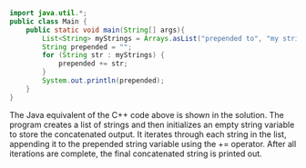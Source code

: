 ```java
import java.util.*;
public class Main {
    public static void main(String[] args){
        List<String> myStrings = Arrays.asList("prepended to", "my string");
        String prepended = "";
        for (String str : myStrings) {
            prepended += str;
        }
        System.out.println(prepended);
    }
}
```
The Java equivalent of the C++ code above is shown in the solution. The program creates a list of strings and then initializes an empty string variable to store the concatenated output. It iterates through each string in the list, appending it to the prepended string variable using the += operator. After all iterations are complete, the final concatenated string is printed out.
